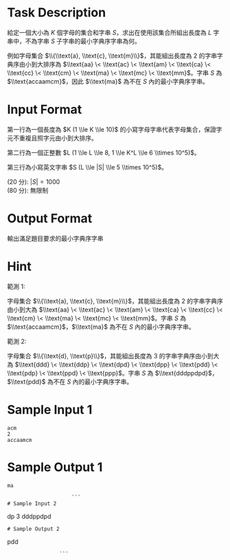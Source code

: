 # Task Description
給定一個大小為 $K$ 個字母的集合和字串 $S$，求出在使用該集合所組出長度為 $L$ 字串中，不為字串 $S$ 子字串的最小字典序字串為何。

例如字母集合 $\\{\\text{a}, \\text{c}, \\text{m}\\}$，其能組出長度為 $2$ 的字串字典序由小到大排序為 $\\text{aa} \< \\text{ac} \< \\text{am} \< \\text{ca} \< \\text{cc} \< \\text{cm} \< \\text{ma} \< \\text{mc} \< \\text{mm}$。字串 $S$ 為 $\\text{accaamcm}$，因此 $\\text{ma}$ 為不在 $S$ 內的最小字典序字串。
# Input Format
第一行為一個長度為 $K (1 \\le K \\le 10)$ 的小寫字母字串代表字母集合，保證字元不重複且照字元由小到大排序。

第二行為一個正整數 $L (1 \\le L \\le 8, 1 \\le K^L \\le 6 \\times 10^5)$。

第三行為小寫英文字串 $S (L \\le |S| \\le 5 \\times 10^5)$。

(20 分): $|S| = 1000$  
(80 分): 無限制
# Output Format
輸出滿足題目要求的最小字典序字串
# Hint
範測 1: 

字母集合 $\\{\\text{a}, \\text{c}, \\text{m}\\}$，其能組出長度為 $2$ 的字串字典序由小到大為 $\\text{aa} \< \\text{ac} \< \\text{am} \< \\text{ca} \< \\text{cc} \< \\text{cm} \< \\text{ma} \< \\text{mc} \< \\text{mm}$。字串 $S$ 為 $\\text{accaamcm}$，$\\text{ma}$ 為不在 $S$ 內的最小字典序字串。

範測 2:

字母集合 $\\{\\text{d}, \\text{p}\\}$，其能組出長度為 $3$ 的字串字典序由小到大為 $\\text{ddd} \< \\text{ddp} \< \\text{dpd} \< \\text{dpp} \< \\text{pdd} \< \\text{pdp} \< \\text{ppd} \< \\text{ppp}$。字串 $S$ 為 $\\text{dddppdpd}$，$\\text{pdd}$ 為不在 $S$ 內的最小字典序字串。
# Sample Input 1
```
acm
2
accaamcm
```
# Sample Output 1
```
ma

                     ```
# Sample Input 2
```
dp
3
dddppdpd
```
# Sample Output 2
```
pdd

                     ```

